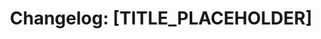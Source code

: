 ---
title: "Changelog: [TITLE_PLACEHOLDER]"
standard_id: "XX-TEMPLATECL-CHANGELOG"
aliases: ["[ALIAS_PLACEHOLDER]"]
tags:
  - status/active
  - content-type/changelog
  - topic/[TOPIC_PLACEHOLDER]
kb-id: "standards"
info-type: "changelog"
primary-topic: "[PRIMARY_TOPIC_PLACEHOLDER]"
related-standards: ["[RELATED_STANDARD_PLACEHOLDER]"]
version: "1.0.0"
date-created: "2025-05-30T23:30:00Z"
date-modified: "2025-05-30T23:30:00Z"
primary_domain: "GM"
sub_domain: "GUIDE"
scope_application: "Tracks changes to the [SCOPE_PLACEHOLDER]."
criticality: "[CRITICALITY_PLACEHOLDER]"
lifecycle_gatekeeper: "[GATEKEEPER_PLACEHOLDER]"
impact_areas: ["Change tracking", "Version history", "[IMPACT_PLACEHOLDER]"]
change_log_url: "./[FILENAME_PLACEHOLDER]"
--- 